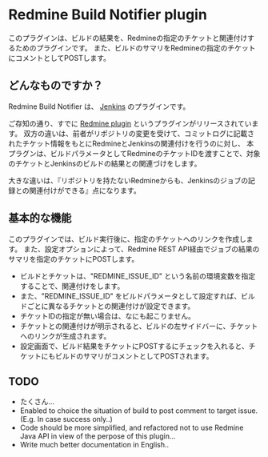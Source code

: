 Redmine Build Notifier plugin
===========================

このプラグインは、ビルドの結果を、Redmineの指定のチケットと関連付けするためのプラグインです。
また、ビルドのサマリをRedmineの指定のチケットにコメントとしてPOSTします。

どんなものですか？
-------------

Redmine Build Notifier は、 [Jenkins](http://jenkins-ci.org/) のプラグインです。

ご存知の通り、すでに [Redmine plugin](https://wiki.jenkins-ci.org/display/JENKINS/Redmine+Plugin) というプラグインがリリースされています。
双方の違いは、前者がリポジトリの変更を受けて、コミットログに記載されたチケット情報をもとにRedmineとJenkinsの関連付けを行うのに対し、
本プラグンは、ビルドパラメータとしてRedmineのチケットIDを渡すことで、対象のチケットとJenkinsのビルドの結果との関連づけをします。

大きな違いは、『リポジトリを持たないRedmineからも、Jenkinsのジョブの記録との関連付けができる』点になります。

基本的な機能
-------------

このプラグインでは、ビルド実行後に、指定のチケットへのリンクを作成します。
また、設定オプションによって、Redmine REST API経由でジョブの結果のサマリを指定のチケットにPOSTします。

* ビルドとチケットは、"REDMINE_ISSUE_ID" という名前の環境変数を指定することで、関連付けをします。
* また、"REDMINE_ISSUE_ID" をビルドパラメータとして設定すれば、ビルドごとに異なるチケットとの関連付けが設定できます。
* チケットIDの指定が無い場合は、なにも起こりません。
* チケットとの関連付けが明示されると、ビルドの左サイドバーに、チケットへのリンクが生成されます。
* 設定画面で、ビルド結果をチケットにPOSTするにチェックを入れると、チケットにもビルドのサマリがコメントとしてPOSTされます。

TODO
----

* たくさん...
* Enabled to choice the situation of build to post comment to target issue. (E.g. In case success only..)
* Code should be more simplified, and refactored not to use Redmine Java API in view of the perpose of this plugin...
* Write much better documentation in English..

